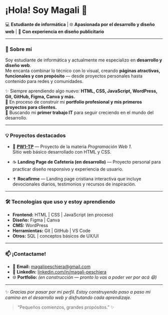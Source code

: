 # ¡Hola! Soy Magali 👋  

💻 **Estudiante de informática** | 🌐 **Apasionada por el desarrollo y diseño web** | 🎨 **Con experiencia en diseño publicitario**

---

### 🌸 Sobre mí
Soy estudiante de informática y actualmente me especializo en **desarrollo y diseño web**.  
Me encanta combinar lo técnico con lo visual, creando **páginas atractivas, funcionales y con propósito** — desde proyectos personales hasta contenido para redes y comunidades.

✨ Siempre aprendiendo algo nuevo: **HTML, CSS, JavaScript, WordPress, Git, GitHub, Figma, Canva y más.**  
🚀 En proceso de construir mi **portfolio profesional y mis primeros proyectos para clientes.**  
🎯 Buscando mi **primer trabajo IT** para seguir creciendo en el mundo del desarrollo.

---

### 💡 Proyectos destacados
- 🌟 **[PW1-TP](#)** — Proyecto de la materia *Programación Web 1*.  
  Sitio web básico desarrollado con HTML y CSS.

- ☕ **Landing Page de Cafetería (en desarrollo)** — Proyecto personal para practicar diseño responsivo y experiencia de usuario.

- ✝️ **Rocafirme** — Landing page cristiana interactiva que incluye devocionales diarios, testimonios y recursos de inspiración.

---

### 🛠️ Tecnologías que uso y estoy aprendiendo
- **Frontend:** HTML | CSS | JavaScript (en proceso)
- **Diseño:** Figma | Canva
- **CMS:** WordPress
- **Herramientas:** Git | GitHub | VS Code  
- **Otros:** SQL | conceptos básicos de UX/UI  

---

### 📫 ¡Contactame!
- 📧 **Email:** [magalipeschiera@gmail.com](mailto:magalipeschiera@gmail.com)  
- 💼 **LinkedIn:** [linkedin.com/in/magali-peschiera](https://www.linkedin.com/in/magali-peschiera-2a074130a/)  
- 🌐 **Portfolio:** *(en construcción — pronto lo vas a poder ver por acá 😄)*  

---

✨ _Gracias por pasar por mi perfil. Estoy construyendo paso a paso mi camino en el desarrollo web y disfrutando cada aprendizaje._  
> “Pequeños comienzos, grandes propósitos.” ✨
